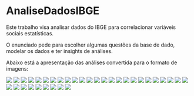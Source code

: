 # AnaliseDadosIBGE
Este trabalho visa analisar dados do IBGE para correlacionar variáveis sociais estatísticas.

O enunciado pede para escolher algumas questões da base de dado, modelar os dados e ter insights de análises.

Abaixo está a apresentação das análises convertida para o formato de imagens:

![](Apresentacao_imagens/01.jpg)
![](Apresentacao_imagens/02.jpg)
![](Apresentacao_imagens/03.jpg)
![](Apresentacao_imagens/04.jpg)
![](Apresentacao_imagens/05.jpg)
![](Apresentacao_imagens/06.jpg)
![](Apresentacao_imagens/07.jpg)
![](Apresentacao_imagens/08.jpg)
![](Apresentacao_imagens/09.jpg)
![](Apresentacao_imagens/10.jpg)
![](Apresentacao_imagens/11.jpg)
![](Apresentacao_imagens/12.jpg)
![](Apresentacao_imagens/13.jpg)
![](Apresentacao_imagens/14.jpg)
![](Apresentacao_imagens/15.jpg)
![](Apresentacao_imagens/16.jpg)
![](Apresentacao_imagens/17.jpg)
![](Apresentacao_imagens/18.jpg)
![](Apresentacao_imagens/19.jpg)
![](Apresentacao_imagens/20.jpg)
![](Apresentacao_imagens/21.jpg)
![](Apresentacao_imagens/22.jpg)
![](Apresentacao_imagens/23.jpg)
![](Apresentacao_imagens/24.jpg)
![](Apresentacao_imagens/25.jpg)
![](Apresentacao_imagens/26.jpg)
![](Apresentacao_imagens/27.jpg)
![](Apresentacao_imagens/28.jpg)
![](Apresentacao_imagens/29.jpg)
![](Apresentacao_imagens/30.jpg)
![](Apresentacao_imagens/31.jpg)
![](Apresentacao_imagens/32.jpg)
![](Apresentacao_imagens/33.jpg)
![](Apresentacao_imagens/34.jpg)
